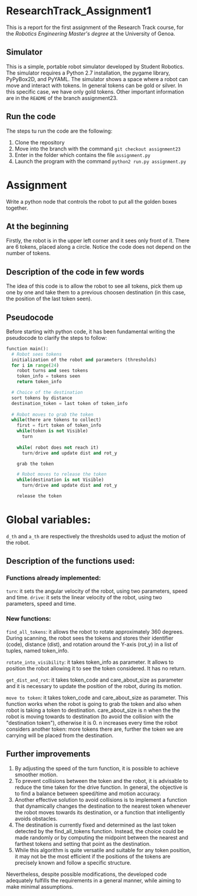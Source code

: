 # ResearchTrack_Assignment1
This is a report for the first assignment of the Research Track course, for the *Robotics Engineering Master's degree* at the University of Genoa.

## Simulator
This is a simple, portable robot simulator developed by Student Robotics. The simulator requires a Python 2.7 installation, the pygame library, PyPyBox2D, and PyYAML. The simulator shows a space where a robot can move and interact with tokens. In general tokens can be gold or silver. In this specific case, we have only gold tokens. Other important information are in the `README` of the branch assignment23. 

## Run the code
The steps tu run the code are the following:
1) Clone the repository
2) Move into the branch with the command `git checkout assignment23`
3) Enter in the folder which contains the file `assignment.py`
4) Launch the program with the command `python2 run.py assignment.py`

# Assignment
Write a python node that controls the robot to put all the golden boxes together. 

## At the beginning 
Firstly, the robot is in the upper left corner and it sees only front of it. There are 6 tokens, placed along a circle. 
Notice the code does not depend on the number of tokens.

## Description of the code in few words
The idea of this code is to allow the robot to see all tokens, pick them up one by one and take them to a previous choosen destination (in this case, the position of the last token seen). 

## Pseudocode
Before starting with python code, it has been fundamental writing the pseudocode to clarify the steps to follow:
```python
function main():
  # Robot sees tokens
  initialization of the robot and parameters (thresholds)
  for i in range(24)
    robot turns and sees tokens
    token_info = tokens seen
    return token_info

  # Choice of the destination  
  sort tokens by distance
  destination_token = last token of token_info
 
  # Robot moves to grab the token
  while(there are tokens to collect)
    first = firt token of token_info
    while(token is not Visible)
      turn
     
    while( robot does not reach it)
      turn/drive and update dist and rot_y

    grab the token

    # Robot moves to release the token
    while(destination is not Visible)
      turn/drive and update dist and rot_y

    release the token
```

# Global variables:
`d_th` and `a_th` are respectively the thresholds used to adjust the motion of the robot.

## Description of the functions used:
### Functions already implemented:
`turn`: it sets the angular velocity of the robot, using two parameters, speed and time.
`drive`: it sets the linear velocity of the robot, using two parameters, speed and time.

### New functions: 
`find_all_tokens`: it allows the robot to rotate approximately 360 degrees. During scanning, the robot sees the tokens and stores their identifier (code), distance (dist), and rotation around the Y-axis (rot_y) in a list of tuples, named token_info. 

`rotate_into_visibility`: it takes token_info as parameter. It allows to position the robot allowing it to see the token considered. It has no return.

`get_dist_and_rot`: it takes token_code and care_about_size as parameter and it is necessary to update the position of the robot, during its motion.

`move to token`: it takes token_code and care_about_size as parameter. This function works when the robot is going to grab the token and also when robot is taking a token to destination. care_about_size is n when the the robot is moving towards to destination (to avoid the collision with the "destination token"), otherwise it is 0. n increases every time the robot considers another token: more tokens there are, further the token we are carrying will be placed from the destination. 

## Further improvements
 1) By adjusting the speed of the turn function, it is possible to achieve smoother motion.
 2) To prevent collisions between the token and the robot, it is advisable to reduce the time taken for the drive function. In general, the objective is to find a balance between speed/time and motion accuracy.
 3) Another effective solution to avoid collisions is to implement a function that dynamically changes the destination to the nearest token whenever the robot moves towards its destination, or a function that intelligently avoids obstacles.
 4) The destination is currently fixed and determined as the last token detected by the find_all_tokens function. Instead, the choice could be made randomly or by computing the midpoint between the nearest and farthest tokens and setting that point as the destination.
 5) While this algorithm is quite versatile and suitable for any token position, it may not be the most efficient if the positions of the tokens are precisely known and follow a specific structure.

Nevertheless, despite possible modifications, the developed code adequately fulfills the requirements in a general manner, while aiming to make minimal assumptions.




